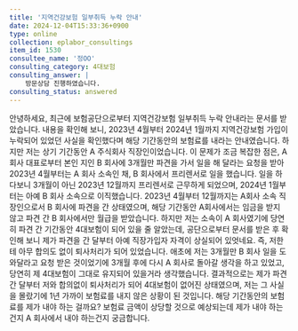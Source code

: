 ```yaml
---
title: '지역건강보험 일부취득 누락 안내'
date: 2024-12-04T15:33:36+0900
type: online
collection: eplabor_consultings
item_id: 1530
consultee_name: '정OO'
consulting_category: 4대보험
consulting_answer: |
    방문상담 진행하였습니다.
consulting_status: answered
---
```


안녕하세요, 최근에 보험공단으로부터 지역건강보험 일부취득 누락 안내라는 문서를 받았습니다. 내용을 확인해 보니, 2023년 4월부터 2024년 1월까지 지역건강보험 가입이 누락되어 있었던 사실을 확인했다며 해당 기간동안의 보험료를 내라는 안내였습니다.
하지만 저는 상기 기간동안 A 주식회사 직장인이었습니다. 
이 문제가 조금 복잡한 점은, A 회사 대표로부터 본인 지인 B 회사에 3개월만 파견을 가서 일을 해 달라는 요청을 받아 2023년 4월부터는 A 회사 소속인 채, B 회사에서 프리렌서로 일을 했습니다. 일을 하다보니 3개월이 아닌 2023년 12월까지 프리렌서로 근무하게 되었으며, 2024년 1월부터는 아예 B 회사 소속으로 이직했습니다. 
2023년 4월부터 12월까지는 A회사 소속 직장인으로서 B 회사에 파견을 간 상태였으며, 해당 기간동안 A회사에서는 임금을 받지 않고 파견 간 B 회사에서만 월급을 받았습니다. 하지만 저는 소속이 A 회사였기에 당연히 파견 간 기간동안 4대보험이 되어 있을 줄 알았는데, 공단으로부터 문서를 받은 후 확인해 보니 제가 파견을 간 달부터 아예 직장가입자 자격이 상실되어 있엇네요. 즉, 저한테 아무 합의도 없이 퇴사처리가 되어 있었습니다.
애초에 저는 3개월만 B 회사 일을 도와달라고 요청 받은 것이었기에 3개월 후에 다시 A 회사로 돌아갈 생각을 하고 있었고, 당연히 제 4대보험이 그대로 유지되어 있을거라 생각했습니다.
결과적으로는 제가 파견간 달부터 저와 합의없이 퇴사처리가 되어 4대보험이 없어진 상태였으며, 저는 그 사실을 몰랐기에 1년 가까이 보험료를 내지 않은 상황이 된 것입니다. 해당 기간동안의 보험료를 제가 내야 하는 걸까요? 보험료 금액이 상당할 것으로 예상되는데 제가 내야 하는건지 A 회사에서 내야 하는건지 궁금합니다.
